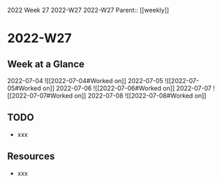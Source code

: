 2022 Week 27
2022-W27 2022-W27
Parent:: [[weekly]]

# 2022-W27

## Week at a Glance

2022-07-04
![[2022-07-04#Worked on]]
2022-07-05
![[2022-07-05#Worked on]]
2022-07-06
![[2022-07-06#Worked on]]
2022-07-07
![[2022-07-07#Worked on]]
2022-07-08
![[2022-07-08#Worked on]]

## TODO

- xxx

## Resources

- xxx


